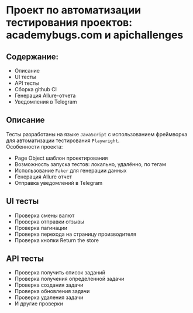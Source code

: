 # Проект по автоматизации тестирования проектов: academybugs.com и apichallenges
## Содержание:
+ Описание
+ UI тесты
+ API тесты
+ Сборка github CI
+ Генерация  Allure-отчета
+ Уведомления в Telegram
## Описание
Тесты разработаны на языке `JavaScript` с использованием фреймворка для автоматизации тестирования `Playwright`. <br>
Особенности проекта:
+ Page Object шаблон проектирования
+ Возможность запуска тестов: локально, удалённо, по тегам
+ Использование `Faker` для генерации данных
+ Генерация Allure отчет
+ Отправка уведомлений в Telegram
## UI тесты
+ Проверка смены валют
+ Проверка отправки отзывы
+ Проверка пагинации
+ Проверка перехода на страницу производителя
+ Проверка кнопки Return the store
## API тесты
+ Проверка получить список заданий
+ Проверка получения определенной задачи
+ Проверка создания задачи
+ Проверка обновления задачи
+ Проверка удаления задачи
+ И другие проверки
